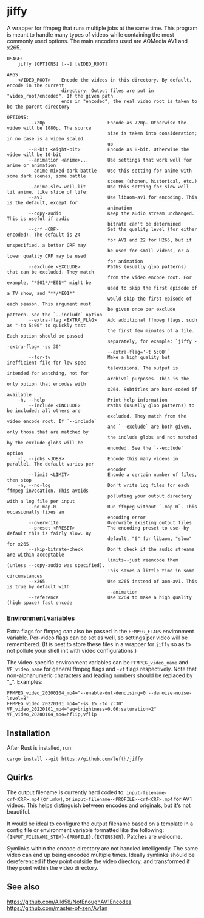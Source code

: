 # jiffy

<!-- [![Build Status](https://travis-ci.com/lefth/jiffy.svg?branch=master)](https://travis-ci.com/lefth/jiffy) -->

A wrapper for ffmpeg that runs multiple jobs at the same time. This program is meant to handle many types
of videos while containing the most commonly used options. The main encoders used are AOMedia AV1 and x265.

```
USAGE:
    jiffy [OPTIONS] [--] [VIDEO_ROOT]

ARGS:
    <VIDEO_ROOT>    Encode the videos in this directory. By default, encode in the current
                    directory. Output files are put in "video_root/encoded". If the given path
                    ends in "encoded", the real video root is taken to be the parent directory

OPTIONS:
        --720p                       Encode as 720p. Otherwise the video will be 1080p. The source
                                     size is taken into consideration; in no case is a video scaled
                                     up
        --8-bit <eight-bit>          Encode as 8-bit. Otherwise the video will be 10-bit
        --animation <anime>...       Use settings that work well for anime or animation
        --anime-mixed-dark-battle    Use this setting for anime with some dark scenes, some battle
                                     scenes (shonen, historical, etc.)
        --anime-slow-well-lit        Use this setting for slow well lit anime, like slice of life:
        --av1                        Use libaom-av1 for encoding. This is the default, except for
                                     animation
        --copy-audio                 Keep the audio stream unchanged. This is useful if audio
                                     bitrate can't be determined
        --crf <CRF>                  Set the quality level (for either encoded). The default is 24
                                     for AV1 and 22 for H265, but if unspecified, a better CRF may
                                     be used for small videos, or a lower quality CRF may be used
                                     for animation
        --exclude <EXCLUDE>          Paths (usually glob patterns) that can be excluded. They match
                                     from the video encode root. For example, "*S01*/*E01*" might be
                                     used to skip the first episode of a TV show, and "**/*E01*"
                                     would skip the first episode of each season. This argument must
                                     be given once per exclude pattern. See the `--include` option
        --extra-flag <EXTRA_FLAG>    Add additional ffmpeg flags, such as "-to 5:00" to quickly test
                                     the first few minutes of a file. Each option should be passed
                                     separately, for example: `jiffy --extra-flag='-ss 30'
                                     --extra-flag='-t 5:00'`
        --for-tv                     Make a high quality but inefficient file for low spec
                                     televisions. The output is intended for watching, not for
                                     archival purposes. This is the only option that encodes with
                                     x264. Subtitles are hard-coded if available
    -h, --help                       Print help information
        --include <INCLUDE>          Paths (usually glob patterns) to be included; all others are
                                     excluded. They match from the video encode root. If `--include`
                                     and `--exclude` are both given, only those that are matched by
                                     the include globs and not matched by the exclude globs will be
                                     encoded. See the `--exclude` option
    -j, --jobs <JOBS>                Encode this many videos in parallel. The default varies per
                                     encoder
        --limit <LIMIT>              Encode a certain number of files, then stop
    -n, --no-log                     Don't write log files for each ffmpeg invocation. This avoids
                                     polluting your output directory with a log file per input
        --no-map-0                   Run ffmpeg without `-map 0`. This occasionally fixes an
                                     encoding error
        --overwrite                  Overwrite existing output files
        --preset <PRESET>            The encoding preset to use--by default this is fairly slow. By
                                     default, "6" for libaom, "slow" for x265
        --skip-bitrate-check         Don't check if the audio streams are within acceptable
                                     limits--just reencode them (unless --copy-audio was specified).
                                     This saves a little time in some circumstances
        --x265                       Use x265 instead of aom-av1. This is true by default with
                                     --animation
        --reference                  Use x264 to make a high quality (high space) fast encode
```

### Environment variables

Extra flags for ffmpeg can also be passed in the `FFMPEG_FLAGS` environment variable.
Per-video flags can be set as well, so settings per video will be remembered. (It is
best to store these files in a wrapper for `jiffy` so as to not pollute your
shell init with video configurations.)

The video-specific environment variables can be `FFMPEG_video_name` and `VF_video_name` for general ffmpeg
flags and `-vf` flags respectively.
Note that non-alphanumeric characters and leading numbers should be replaced by "_". Examples:

```
FFMPEG_video_20200104_mp4="--enable-dnl-denoising=0 --denoise-noise-level=8"
FFMPEG_video_20220101_mp4="-ss 15 -to 2:30" VF_video_20220101_mp4="eq=brightness=0.06:saturation=2"
VF_video_20200104_mp4=hflip,vflip
```

## Installation

After Rust is installed, run:

`cargo install --git https://github.com/lefth/jiffy`

## Quirks

The output filename is currently hard coded to: `input-filename-crf<CRF>.mp4`
(or `.mkv`), or `input-filename-<PROFILE>-crf<CRF>.mp4` for AV1 videos. This
helps distinguish between encodes and originals, but it's not beautiful.

It would be ideal to configure the output filename based on a template in a
config file or environment variable formatted like the following:
`{INPUT_FILENAME_STEM}-{PROFILE}.{EXTENSION}`. Patches are welcome.

Symlinks within the encode directory are not handled intelligently. The same
video can end up being encoded multiple times. Ideally symlinks should be
dereferenced if they point outside the video directory, and transformed
if they point within the video directory.

## See also

https://github.com/Alkl58/NotEnoughAV1Encodes
https://github.com/master-of-zen/Av1an
